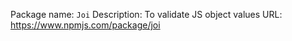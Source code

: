 Package name: `Joi`
Description: To validate JS object values
URL: https://www.npmjs.com/package/joi
